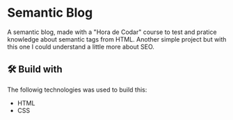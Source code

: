# Semantic Blog

A semantic blog, made with a "Hora de Codar" course to test and pratice knowledge about semantic tags from HTML. Another simple project but with this one I could understand a little more about SEO.

## 🛠️ Build with

The followig technologies was used to build this:

* HTML
* CSS
